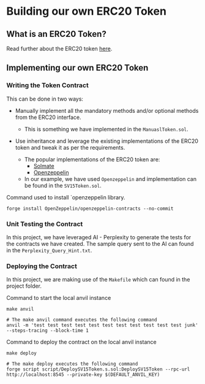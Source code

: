 # Building our own ERC20 Token

## What is an ERC20 Token?

Read further about the ERC20 token [here](https://eips.ethereum.org/EIPS/eip-20).

## Implementing our own ERC20 Token

### Writing the Token Contract

This can be done in two ways:

- Manually implement all the mandatory methods and/or optional methods from the ERC20 interface.
  - This is something we have implemented in the `ManuaslToken.sol`.

- Use inheritance and leverage the existing implementations of the ERC20 token and tweak it as per the requirements.
  - The popular implementations of the ERC20 token are:
    - [Solmate](https://github.com/transmissions11/solmate)
    - [Openzeppelin](https://github.com/OpenZeppelin/openzeppelin-contracts)
  - In our example, we have used `Openzeppelin` and implementation can be found in the `SV15Token.sol`.

Command used to install `openzeppelin library.
  
```shell
forge install OpenZeppelin/openzeppelin-contracts --no-commit
```

### Unit Testing the Contract

In this project, we have leveraged AI - Perplexity to generate the tests for the contracts we have created. The sample query sent to the AI can found in the `Perplexity_Query_Hint.txt`.

### Deploying the Contract

In this project, we are making use of the `Makefile` which can found in the project folder.

Command to start the local anvil instance

```shell
make anvil

# The make anvil command executes the following command
anvil -m 'test test test test test test test test test test test junk' --steps-tracing --block-time 1
```

Command to deploy the contract on the local anvil instance

```shell
make deploy

# The make deploy executes the following command
forge script script/DeploySV15Token.s.sol:DeploySV15Token --rpc-url http://localhost:8545 --private-key $(DEFAULT_ANVIL_KEY)
```

